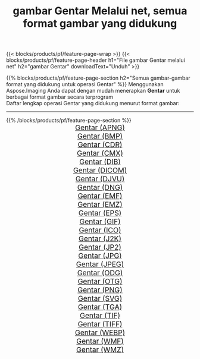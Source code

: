﻿---
title: gambar Gentar Melalui net, semua format gambar yang didukung 
weight: 3920
url: /id/net/dither 
lang: id
langdirlevel: 2
locales: zh-hans,ja,it,ru,de,es,fr,nl,id,lt,pl,pt,vi,tr,ko,zh-hant,ar,hi,th,sv,cs,uk,he
description: Menggunakan Aspose.Imaging Anda dapat dengan mudah Gentar gambar Via net
---

{{< blocks/products/pf/feature-page-wrap >}}
{{< blocks/products/pf/feature-page-header h1="File gambar Gentar melalui net" h2="gambar Gentar" downloadText="Unduh" >}}


{{% blocks/products/pf/feature-page-section  h2="Semua gambar-gambar format yang didukung untuk operasi Gentar" %}}
Menggunakan Aspose.Imaging Anda dapat dengan mudah menerapkan **Gentar** untuk berbagai format gambar secara terprogram
<br/>
Daftar lengkap operasi Gentar yang didukung menurut format gambar:
<hr/>
{{% /blocks/products/pf/feature-page-section %}}
<div class="container-fluid productfamilypage bg-gray">
    <div class="convertypes bg-gray agp-content section">
        <div class="container">
		<div class="row other-converters" style="gap: 10px;font-size: 19px;text-align:center;">
		    <div class='col-md-2 other-converter remove-lp remove-rp'><a href="/imaging/id/net/dither/apng" style="padding:15px;">Gentar (APNG)</a></div><div class='col-md-2 other-converter remove-lp remove-rp'><a href="/imaging/id/net/dither/bmp" style="padding:15px;">Gentar (BMP)</a></div><div class='col-md-2 other-converter remove-lp remove-rp'><a href="/imaging/id/net/dither/cdr" style="padding:15px;">Gentar (CDR)</a></div><div class='col-md-2 other-converter remove-lp remove-rp'><a href="/imaging/id/net/dither/cmx" style="padding:15px;">Gentar (CMX)</a></div><div class='col-md-2 other-converter remove-lp remove-rp'><a href="/imaging/id/net/dither/dib" style="padding:15px;">Gentar (DIB)</a></div><div class='col-md-2 other-converter remove-lp remove-rp'><a href="/imaging/id/net/dither/dicom" style="padding:15px;">Gentar (DICOM)</a></div><div class='col-md-2 other-converter remove-lp remove-rp'><a href="/imaging/id/net/dither/djvu" style="padding:15px;">Gentar (DJVU)</a></div><div class='col-md-2 other-converter remove-lp remove-rp'><a href="/imaging/id/net/dither/dng" style="padding:15px;">Gentar (DNG)</a></div><div class='col-md-2 other-converter remove-lp remove-rp'><a href="/imaging/id/net/dither/emf" style="padding:15px;">Gentar (EMF)</a></div><div class='col-md-2 other-converter remove-lp remove-rp'><a href="/imaging/id/net/dither/emz" style="padding:15px;">Gentar (EMZ)</a></div><div class='col-md-2 other-converter remove-lp remove-rp'><a href="/imaging/id/net/dither/eps" style="padding:15px;">Gentar (EPS)</a></div><div class='col-md-2 other-converter remove-lp remove-rp'><a href="/imaging/id/net/dither/gif" style="padding:15px;">Gentar (GIF)</a></div><div class='col-md-2 other-converter remove-lp remove-rp'><a href="/imaging/id/net/dither/ico" style="padding:15px;">Gentar (ICO)</a></div><div class='col-md-2 other-converter remove-lp remove-rp'><a href="/imaging/id/net/dither/j2k" style="padding:15px;">Gentar (J2K)</a></div><div class='col-md-2 other-converter remove-lp remove-rp'><a href="/imaging/id/net/dither/jp2" style="padding:15px;">Gentar (JP2)</a></div><div class='col-md-2 other-converter remove-lp remove-rp'><a href="/imaging/id/net/dither/jpg" style="padding:15px;">Gentar (JPG)</a></div><div class='col-md-2 other-converter remove-lp remove-rp'><a href="/imaging/id/net/dither/jpeg" style="padding:15px;">Gentar (JPEG)</a></div><div class='col-md-2 other-converter remove-lp remove-rp'><a href="/imaging/id/net/dither/odg" style="padding:15px;">Gentar (ODG)</a></div><div class='col-md-2 other-converter remove-lp remove-rp'><a href="/imaging/id/net/dither/otg" style="padding:15px;">Gentar (OTG)</a></div><div class='col-md-2 other-converter remove-lp remove-rp'><a href="/imaging/id/net/dither/png" style="padding:15px;">Gentar (PNG)</a></div><div class='col-md-2 other-converter remove-lp remove-rp'><a href="/imaging/id/net/dither/svg" style="padding:15px;">Gentar (SVG)</a></div><div class='col-md-2 other-converter remove-lp remove-rp'><a href="/imaging/id/net/dither/tga" style="padding:15px;">Gentar (TGA)</a></div><div class='col-md-2 other-converter remove-lp remove-rp'><a href="/imaging/id/net/dither/tif" style="padding:15px;">Gentar (TIF)</a></div><div class='col-md-2 other-converter remove-lp remove-rp'><a href="/imaging/id/net/dither/tiff" style="padding:15px;">Gentar (TIFF)</a></div><div class='col-md-2 other-converter remove-lp remove-rp'><a href="/imaging/id/net/dither/webp" style="padding:15px;">Gentar (WEBP)</a></div><div class='col-md-2 other-converter remove-lp remove-rp'><a href="/imaging/id/net/dither/wmf" style="padding:15px;">Gentar (WMF)</a></div><div class='col-md-2 other-converter remove-lp remove-rp'><a href="/imaging/id/net/dither/wmz" style="padding:15px;">Gentar (WMZ)</a></div>
                </div>
        </div>
    </div>
</div>
<br/>
